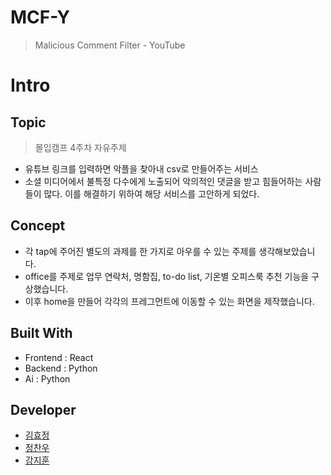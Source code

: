# MCF-Y
> Malicious Comment Filter - YouTube

# Intro
## Topic
> 몰입캠프 4주차 자유주제
- 유튜브 링크를 입력하면 악플을 찾아내 csv로 만들어주는 서비스
- 소셜 미디어에서 불특정 다수에게 노출되어 악의적인 댓글을 받고 힘들어하는 사람들이 많다. 이를 해결하기 위하여 해당 서비스를 고안하게 되었다. 

## Concept
- 각 tap에 주어진 별도의 과제를 한 가지로 아우를 수 있는 주제를 생각해보았습니다.
- office를 주제로 업무 연락처, 명함집, to-do list, 기온별 오피스룩 추천 기능을 구상했습니다.
- 이후 home을 만들어 각각의 프레그먼트에 이동할 수 있는 화면을 제작했습니다.

## Built With
- Frontend : React
- Backend : Python
- Ai : Python

## Developer
- [김효정](https://github.com/rb37lu71)
- [정찬우](https://github.com/Jhanoo)
- [강지훈](https://github.com/jakekang28)

